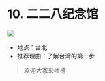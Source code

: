 # 10. 二二八纪念馆
![](https://www-ws.gov.taipei/001/Upload/614/relpic/28705/7884436/a041d01b-8860-476e-9b0e-711a46f67e7e.jpg)
- 地点：台北
- 推荐理由：了解台湾的第一步
> 欢迎大家来吐槽
